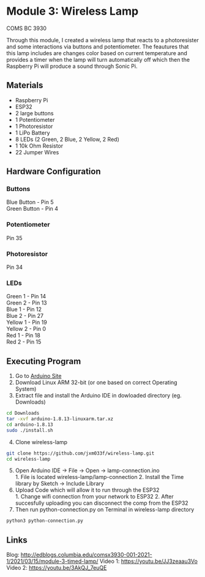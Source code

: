# Module 3: Wireless Lamp
COMS BC 3930

Through this module, I created a wireless lamp that reacts to a photoresister and some interactions via buttons and potentiometer. The feautures that this lamp includes are changes color based on current temperature and provides a timer when the lamp will turn automatically off which then the Raspberry Pi will produce a sound through Sonic Pi.

## Materials
- Raspberry Pi
- ESP32
- 2 large buttons
- 1 Potentiometer
- 1 Photoresistor
- 1 LiPo Battery
- 8 LEDs (2 Green, 2 Blue, 2 Yellow, 2 Red)
- 1 10k Ohm Resistor
- 22 Jumper Wires

## Hardware Configuration
### Buttons
Blue Button  - Pin 5 <br />
Green Button - Pin 4 <br />

### Potentiometer
Pin 35

### Photoresistor
Pin 34

### LEDs
Green 1 - Pin 14 <br />
Green 2 - Pin 13 <br />
Blue 1 - Pin 12 <br />
Blue 2 - Pin 27 <br />
Yellow 1 - Pin 19 <br />
Yellow 2 - Pin 0 <br />
Red 1 - Pin 18 <br />
Red 2 - Pin 15 <br />

## Executing Program
1. Go to [Arduino Site](https://www.arduino.cc/en/software)
2. Download Linux ARM 32-bit (or one based on correct Operating System)
3. Extract file and install the Arduino IDE in dowloaded directory (eg. Downloads)
```bash
cd Downloads
tar -xvf arduino-1.8.13-linuxarm.tar.xz
cd arduino-1.8.13
sudo ./install.sh
```
4. Clone wireless-lamp
```bash
git clone https://github.com/jxm033f/wireless-lamp.git
cd wireless-lamp
```
5. Open Arduino IDE -> File -> Open -> lamp-connection.ino <br />
        1. File is located wireless-lamp/lamp-connection
	2. Install the Time library by Sketch -> Include Library <br />
6. Upload Code which will allow it to run through the ESP32 <br />
        1. Change wifi connection from your network to ESP32
        2. After succesfully uploading you can disconnect the comp from the ESP32
7. Then run python-connection.py on Terminal in wireless-lamp directory
```bash
python3 python-connection.py
```

## Links
Blog: http://edblogs.columbia.edu/comsx3930-001-2021-1/2021/03/15/module-3-timed-lamp/
Video 1: https://youtu.be/JJ3zeaau3Vo
Video 2: https://youtu.be/3AkQJ_7euQE
